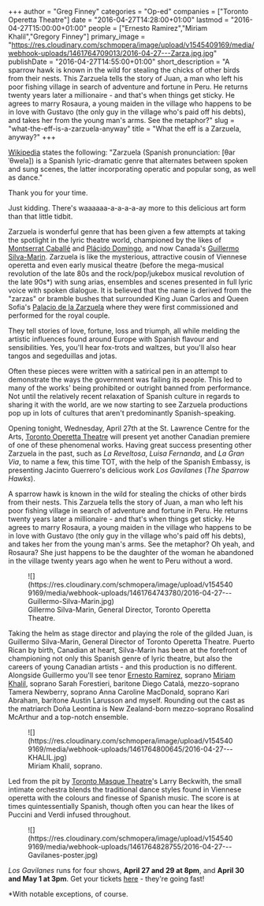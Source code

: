 +++
author = "Greg Finney"
categories = "Op-ed"
companies = ["Toronto Operetta Theatre"]
date = "2016-04-27T14:28:00+01:00"
lastmod = "2016-04-27T15:00:00+01:00"
people = ["Ernesto Ramirez","Miriam Khalil","Gregory Finney"]
primary_image = "https://res.cloudinary.com/schmopera/image/upload/v1545409169/media/webhook-uploads/1461764709013/2016-04-27---Zarza.jpg.jpg"
publishDate = "2016-04-27T14:55:00+01:00"
short_description = "A sparrow hawk is known in the wild for stealing the chicks of other birds from their nests. This Zarzuela tells the story of Juan, a man who left his poor fishing village in search of adventure and fortune in Peru. He returns twenty years later a millionaire - and that&#039;s when things get sticky. He agrees to marry Rosaura, a young maiden in the village who happens to be in love with Gustavo (the only guy in the village who&#039;s paid off his debts), and takes her from the young man&#039;s arms. See the metaphor?"
slug = "what-the-eff-is-a-zarzuela-anyway"
title = "What the eff is a Zarzuela, anyway?"
+++

[Wikipedia](https://en.wikipedia.org/wiki/Zarzuela) states the following: "Zarzuela (Spanish pronunciation: [θarˈθwela]) is a Spanish lyric-dramatic genre that alternates between spoken and sung scenes, the latter incorporating operatic and popular song, as well as dance."

Thank you for your time. 

Just kidding. There's waaaaaa-a-a-a-a-ay more to this delicious art form than that little tidbit. 

Zarzuela is wonderful genre that has been given a few attempts at taking the spotlight in the lyric theatre world, championed by the likes of [Montserrat Caballé](/speaking-of-freddie-mercury/) and [Plácido Domingo](/scene/people/placido-domingo/), and now Canada's [Guillermo Silva-Marin](http://www.silva-marin.com/). Zarzuela is like the mysterious, attractive cousin of Viennese operetta and even early musical theatre (before the mega-musical revolution of the late 80s and the rock/pop/jukebox musical revolution of the late 90s\*) with sung arias, ensembles and scenes presented in full lyric voice with spoken dialogue. It is believed that the name is derived from the "zarzas" or bramble bushes that surrounded King Juan Carlos and Queen Sofia's [Palacio de la Zarzuela](https://en.wikipedia.org/wiki/Palace_of_Zarzuela) where they were first commissioned and performed for the royal couple.

They tell stories of love, fortune, loss and triumph, all while melding the artistic influences found around Europe with Spanish flavour and sensibilities. Yes, you'll hear fox-trots and waltzes, but you'll also hear tangos and segeduillas and jotas. 

Often these pieces were written with a satirical pen in an attempt to demonstrate the ways the government was failing its people. This led to many of the works' being prohibited or outright banned from performance. Not until the relatively recent relaxation of Spanish culture in regards to sharing it with the world, are we now starting to see Zarzuela productions pop up in lots of cultures that aren't predominantly Spanish-speaking. 

Opening tonight, Wednesday, April 27th at the St. Lawrence Centre for the Arts, [Toronto Operetta Theatre](/scene/companies/toronto-operetta-theatre/) will present yet another Canadian premiere of one of these phenomenal works. Having great success presenting other Zarzuela in the past, such as *La Reveltosa*, *Luisa Fernanda*, and *La Gran Via*, to name a few, this time TOT, with the help of the Spanish Embassy, is presenting Jacinto Guerrero's delicious work *Los Gavilanes* (*The Sparrow Hawks*). 

A sparrow hawk is known in the wild for stealing the chicks of other birds from their nests. This Zarzuela tells the story of Juan, a man who left his poor fishing village in search of adventure and fortune in Peru. He returns twenty years later a millionaire - and that's when things get sticky. He agrees to marry Rosaura, a young maiden in the village who happens to be in love with Gustavo (the only guy in the village who's paid off his debts), and takes her from the young man's arms. See the metaphor? Oh yeah, and Rosaura? She just happens to be the daughter of the woman he abandoned in the village twenty years ago when he went to Peru without a word. 

<figure data-type="image">
![](https://res.cloudinary.com/schmopera/image/upload/v1545409169/media/webhook-uploads/1461764743780/2016-04-27---Guillermo-Silva-Marin.jpg)
<figcaption>Gillermo Silva-Marin, General Director, Toronto Operetta Theatre.</figcaption>
</figure>

Taking the helm as stage director and playing the role of the gilded Juan, is Guillermo Silva-Marin, General Director of Toronto Operetta Theatre. Puerto Rican by birth, Canadian at heart, Silva-Marin has been at the forefront of championing not only this Spanish genre of lyric theatre, but also the careers of young Canadian artists - and this production is no different. Alongside Guillermo you'll see tenor [Ernesto Ramírez](/scene/people/ernesto-ramirez/), soprano [Miriam Khalil](/scene/people/miriam-khalil/), soprano Sarah Forestieri, baritone Diego Catalá, mezzo-soprano Tamera Newberry, soprano Anna Caroline MacDonald, soprano Kari Abraham, baritone Austin Larusson and myself. Rounding out the cast as the matriarch Doña Leontina is New Zealand-born mezzo-soprano Rosalind McArthur and a top-notch ensemble. 

<figure data-type="image">
![](https://res.cloudinary.com/schmopera/image/upload/v1545409169/media/webhook-uploads/1461764800645/2016-04-27---KHALIL.jpg)
<figcaption>Miriam Khalil, soprano.</figcaption>
</figure>

Led from the pit by [Toronto Masque Theatre](/scene/companies/toronto-masque-theatre/)'s Larry Beckwith, the small intimate orchestra blends the traditional dance styles found in Viennese operetta with the colours and finesse of Spanish music. The score is at times quintessentially Spanish, though often you can hear the likes of Puccini and Verdi infused throughout. 

<figure data-type="image">
![](https://res.cloudinary.com/schmopera/image/upload/v1545409169/media/webhook-uploads/1461764828755/2016-04-27---Gavilanes-poster.jpg)
</figure>

*Los Gavilanes* runs for four shows, **April 27 and 29 at 8pm**, and **April 30 and May 1 at 3pm**. Get your tickets [here](https://boxoffice.stlc.com/public/default.asp?cgCode=2&cgName=Toronto%20Operetta%20Theatre) - they're going fast!

\*With notable exceptions, of course.
